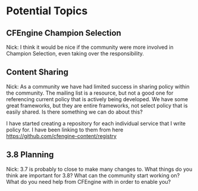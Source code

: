 # Potential Topics

## CFEngine Champion Selection
Nick: I think it would be nice if the community were more involved in Champion
Selection, even taking over the responsibility.

## Content Sharing
Nick: As a community we have had limited success in sharing policy within the community. The mailing list is a resource, but not a good one for referencing current policy that is actively being developed. We have some great frameworks, but they are entire frameworks, not select policy that is easily shared. Is there something we can do about this?

I have started creating a repository for each individual service that I write
policy for. I have been linking to them from here
https://github.com/cfengine-content/registry

## 3.8 Planning
Nick: 3.7 is probably to close to make many changes to. What things do you
think are important for 3.8? What can the community start working on? What do
you need help from CFEngine with in order to enable you?
